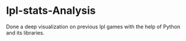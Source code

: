 # Ipl-stats-Analysis
Done a deep visualization on previous Ipl games with the help of Python and its libraries.

